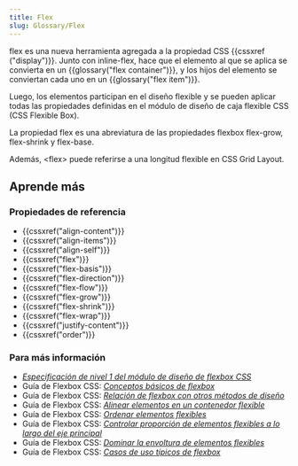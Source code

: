 ```yaml
---
title: Flex
slug: Glossary/Flex
---
```


flex es una nueva herramienta agregada a la propiedad CSS {{cssxref ("display")}}. Junto con inline-flex, hace que el elemento al que se aplica se convierta en un {{glossary("flex container")}}, y los hijos del elemento se conviertan cada uno en un {{glossary("flex item")}}.

Luego, los elementos participan en el diseño flexible y se pueden aplicar todas las propiedades definidas en el módulo de diseño de caja flexible CSS (CSS Flexible Box).

La propiedad flex es una abreviatura de las propiedades flexbox flex-grow, flex-shrink y flex-base.

Además, \<flex> puede referirse a una longitud flexible en CSS Grid Layout.

## Aprende más

### Propiedades de referencia

- {{cssxref("align-content")}}
- {{cssxref("align-items")}}
- {{cssxref("align-self")}}
- {{cssxref("flex")}}
- {{cssxref("flex-basis")}}
- {{cssxref("flex-direction")}}
- {{cssxref("flex-flow")}}
- {{cssxref("flex-grow")}}
- {{cssxref("flex-shrink")}}
- {{cssxref("flex-wrap")}}
- {{cssxref("justify-content")}}
- {{cssxref("order")}}

### Para más información

- _[Especificación de nivel 1 del módulo de diseño de flexbox CSS](https://www.w3.org/TR/css-flexbox-1/)_
- Guía de Flexbox CSS: _[Conceptos básicos de flexbox](/es/docs/Web/CSS/CSS_flexible_box_layout/Basic_concepts_of_flexbox)_
- Guía de Flexbox CSS: _[Relación de flexbox con otros métodos de diseño](/es/docs/Web/CSS/CSS_Flexible_Box_Layout/Relationship_of_Flexbox_to_Other_Layout_Methods)_
- Guía de Flexbox CSS: _[Alinear elementos en un contenedor flexible](/es/docs/Web/CSS/CSS_flexible_box_layout/Aligning_items_in_a_flex_container)_
- Guía de Flexbox CSS: _[Ordenar elementos flexibles](/es/docs/Web/CSS/CSS_Flexible_Box_Layout/Ordering_Flex_Items)_
- Guía de Flexbox CSS: _[Controlar proporción de elementos flexibles a lo largo del eje principal](/es/docs/Web/CSS/CSS_flexible_box_layout/Controlling_ratios_of_flex_items_along_the_main_axis)_
- Guía de Flexbox CSS: _[Dominar la envoltura de elementos flexibles](/es/docs/Web/CSS/CSS_Flexible_Box_Layout/Mastering_Wrapping_of_Flex_Items)_
- Guía de Flexbox CSS: _[Casos de uso típicos de flexbox](/es/docs/Web/CSS/CSS_flexible_box_layout/Typical_use_cases_of_flexbox)_
